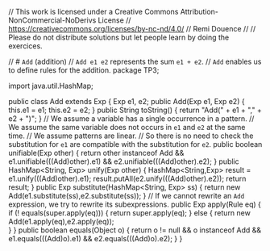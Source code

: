 
// This work is licensed under a Creative Commons Attribution-NonCommercial-NoDerivs License
// https://creativecommons.org/licenses/by-nc-nd/4.0/
// Remi Douence
//
// Please do not distribute solutions but let people learn by doing the exercices.

// # `Add` (addition) 
// `Add e1 e2` represents the sum `e1 + e2`. 
// `Add` enables us to define rules for the addition. 
package TP3;

import java.util.HashMap;

public class Add extends Exp {
	Exp e1, e2;
	public Add(Exp e1, Exp e2) {
		this.e1 = e1;
		this.e2 = e2;
	}
	public String toString() {
		return "Add(" + e1 + "," + e2 + ")";
	}
	// We assume a variable has a single occurrence in a pattern.
	// We assume the same variable does not occurs in `e1` and `e2` at the same time. 
	// We assume patterns are linear. 
	// So there is no need to check the substitution for `e1` are compatible with the substitution for `e2`. 
	public boolean unifiable(Exp other) {
		return other instanceof Add 
				&& e1.unifiable(((Add)other).e1) 
				&& e2.unifiable(((Add)other).e2);
	}
	public HashMap<String, Exp> unify(Exp other) {
		HashMap<String,Exp> result = e1.unify(((Add)other).e1);
		result.putAll(e2.unify(((Add)other).e2));
		return result;
	}
	public Exp substitute(HashMap<String, Exp> ss) {
		return new Add(e1.substitute(ss),e2.substitute(ss));
	}
	// If we cannot rewrite an `Add` expression, we try to rewrite its subexpressions. 
	public Exp apply(Rule eq) {
		if (! equals(super.apply(eq))) {
			return super.apply(eq);
		} else {
			return new Add(e1.apply(eq),e2.apply(eq));			
		}
	}
	public boolean equals(Object o) {
		return o != null 
				&& o instanceof Add 
				&& e1.equals(((Add)o).e1) 
				&& e2.equals(((Add)o).e2);
	}
}

